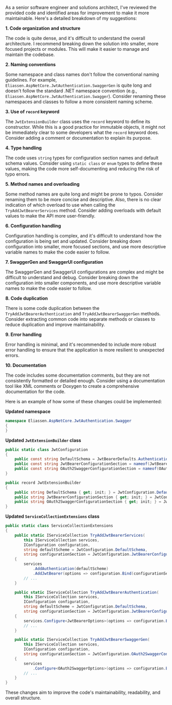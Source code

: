 As a senior software engineer and solutions architect, I've reviewed the provided code and identified areas for improvement to make it more maintainable. Here's a detailed breakdown of my suggestions:

**1. Code organization and structure**

The code is quite dense, and it's difficult to understand the overall architecture. I recommend breaking down the solution into smaller, more focused projects or modules. This will make it easier to manage and maintain the codebase.

**2. Naming conventions**

Some namespace and class names don't follow the conventional naming guidelines. For example, `Eliassen.AspNetCore.JwtAuthentication.SwaggerGen` is quite long and doesn't follow the standard .NET namespace convention (e.g., `Eliassen.AspNetCore.JwtAuthentication.Swagger`). Consider renaming these namespaces and classes to follow a more consistent naming scheme.

**3. Use of `record` keyword**

The `JwtExtensionBuilder` class uses the `record` keyword to define its constructor. While this is a good practice for immutable objects, it might not be immediately clear to some developers what the `record` keyword does. Consider adding a comment or documentation to explain its purpose.

**4. Type handling**

The code uses `string` types for configuration section names and default schema values. Consider using `static class` or `enum` types to define these values, making the code more self-documenting and reducing the risk of typo errors.

**5. Method names and overloading**

Some method names are quite long and might be prone to typos. Consider renaming them to be more concise and descriptive. Also, there is no clear indication of which overload to use when calling the `TryAddJwtBearerServices` method. Consider adding overloads with default values to make the API more user-friendly.

**6. Configuration handling**

Configuration handling is complex, and it's difficult to understand how the configuration is being set and updated. Consider breaking down configuration into smaller, more focused sections, and use more descriptive variable names to make the code easier to follow.

**7. SwaggerGen and SwaggerUI configuration**

The SwaggerGen and SwaggerUI configurations are complex and might be difficult to understand and debug. Consider breaking down the configuration into smaller components, and use more descriptive variable names to make the code easier to follow.

**8. Code duplication**

There is some code duplication between the `TryAddJwtBearerAuthentication` and `TryAddJwtBearerSwaggerGen` methods. Consider extracting common code into separate methods or classes to reduce duplication and improve maintainability.

**9. Error handling**

Error handling is minimal, and it's recommended to include more robust error handling to ensure that the application is more resilient to unexpected errors.

**10. Documentation**

The code includes some documentation comments, but they are not consistently formatted or detailed enough. Consider using a documentation tool like XML comments or Doxygen to create a comprehensive documentation for the code.

Here is an example of how some of these changes could be implemented:

**Updated namespace**

```csharp
namespace Eliassen.AspNetCore.JwtAuthentication.Swagger
{
}
```

**Updated `JwtExtensionBuilder` class**

```csharp
public static class JwtConfiguration
{
    public const string DefaultSchema = JwtBearerDefaults.AuthenticationScheme;
    public const string JwtBearerConfigurationSection = nameof(JwtBearerOptions);
    public const string OAuth2SwaggerConfigurationSection = nameof(OAuth2SwaggerOptions);
}

public record JwtExtensionBuilder
{
    public string DefaultSchema { get; init; } = JwtConfiguration.DefaultSchema;
    public string JwtBearerConfigurationSection { get; init; } = JwtConfiguration.JwtBearerConfigurationSection;
    public string OAuth2SwaggerConfigurationSection { get; init; } = JwtConfiguration.OAuth2SwaggerConfigurationSection;
}
```

**Updated `ServiceCollectionExtensions` class**

```csharp
public static class ServiceCollectionExtensions
{
    public static IServiceCollection TryAddJwtBearerServices(
        this IServiceCollection services,
        IConfiguration configuration,
        string defaultScheme = JwtConfiguration.DefaultSchema,
        string configurationSection = JwtConfiguration.JwtBearerConfigurationSection)
    {
        services
            .AddAuthentication(defaultScheme)
            .AddJwtBearer(options => configuration.Bind(configurationSection, options));
        // ...
    }

    public static IServiceCollection TryAddJwtBearerAuthentication(
        this IServiceCollection services,
        IConfiguration configuration,
        string defaultScheme = JwtConfiguration.DefaultSchema,
        string configurationSection = JwtConfiguration.JwtBearerConfigurationSection)
    {
        services.Configure<JwtBearerOptions>(options => configuration.Bind(configurationSection, options));
        // ...
    }

    public static IServiceCollection TryAddJwtBearerSwaggerGen(
        this IServiceCollection services,
        IConfiguration configuration,
        string configurationSection = JwtConfiguration.OAuth2SwaggerConfigurationSection)
    {
        services
            .Configure<OAuth2SwaggerOptions>(options => configuration.Bind(configurationSection, options));
        // ...
    }
}
```

These changes aim to improve the code's maintainability, readability, and overall structure.